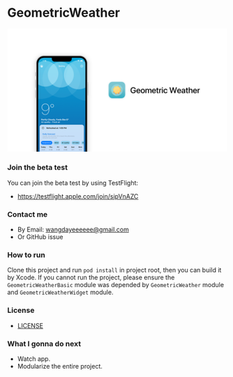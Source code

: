# GeometricWeather

![Geometric Weather](/work/preview-header-ios.png?raw=true)

### Join the beta test
You can join the beta test by using TestFlight:
* https://testflight.apple.com/join/sipVnAZC

### Contact me
* By Email: wangdayeeeeee@gmail.com
* Or GitHub issue

### How to run
Clone this project and run `pod install` in project root, then you can build it by Xcode.
If you cannot run the project, please ensure the `GeometricWeatherBasic` module was depended by `GeometricWeather` module and `GeometricWeatherWidget` module.

### License
* [LICENSE](/LICENSE)

### What I gonna do next
* Watch app.
* Modularize the entire project.
